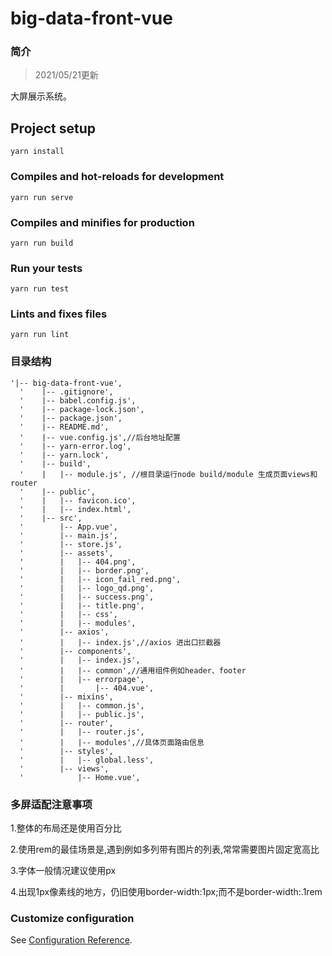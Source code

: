 <!--
 * @Descripttion: 
 * @version: 
 * @Author: Caoshuangna
 * @Date: 2020-02-24 14:10:31
 * @LastEditors: Caoshuangna
 * @LastEditTime: 2021-05-19 14:43:59
 -->
# big-data-front-vue


### 简介

> 2021/05/21更新

大屏展示系统。

## Project setup
```
yarn install
```

### Compiles and hot-reloads for development
```
yarn run serve
```

### Compiles and minifies for production
```
yarn run build
```

### Run your tests
```
yarn run test
```

### Lints and fixes files
```
yarn run lint
```

### 目录结构
```
'|-- big-data-front-vue',
  '    |-- .gitignore',
  '    |-- babel.config.js',
  '    |-- package-lock.json',
  '    |-- package.json',
  '    |-- README.md',
  '    |-- vue.config.js',//后台地址配置
  '    |-- yarn-error.log',
  '    |-- yarn.lock',
  '    |-- build',
  '    |   |-- module.js', //根目录运行node build/module 生成页面views和router
  '    |-- public',
  '    |   |-- favicon.ico',
  '    |   |-- index.html',
  '    |-- src',
  '        |-- App.vue',
  '        |-- main.js',
  '        |-- store.js',
  '        |-- assets',
  '        |   |-- 404.png',
  '        |   |-- border.png',
  '        |   |-- icon_fail_red.png',
  '        |   |-- logo_qd.png',
  '        |   |-- success.png',
  '        |   |-- title.png',
  '        |   |-- css',
  '        |   |-- modules',
  '        |-- axios',
  '        |   |-- index.js',//axios 进出口拦截器
  '        |-- components',
  '        |   |-- index.js',
  '        |   |-- common',//通用组件例如header、footer
  '        |   |-- errorpage',
  '        |       |-- 404.vue',
  '        |-- mixins',
  '        |   |-- common.js',
  '        |   |-- public.js',
  '        |-- router',
  '        |   |-- router.js',
  '        |   |-- modules',//具体页面路由信息
  '        |-- styles',
  '        |   |-- global.less',
  '        |-- views',
  '            |-- Home.vue',
```


### 多屏适配注意事项

1.整体的布局还是使用百分比

2.使用rem的最佳场景是,遇到例如多列带有图片的列表,常常需要图片固定宽高比

3.字体一般情况建议使用px

4.出现1px像素线的地方，仍旧使用border-width:1px;而不是border-width:.1rem


### Customize configuration
See [Configuration Reference](https://cli.vuejs.org/config/).
